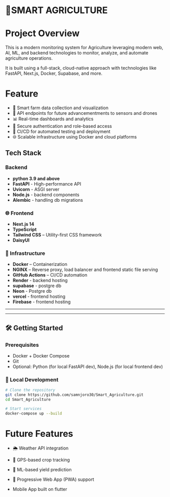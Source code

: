 # 🌱SMART AGRICULTURE 
 

 # Project Overview

 This is a modern monitoring system for Agriculture leveraging  modern web, AI, ML, and backend technologies to monitor, analyze, and automate agriculture operations.

It is built using a full-stack, cloud-native approach with technologies like FastAPI, Next.js, Docker, Supabase, and more.


# Feature
- 🌱 Smart farm data collection and visualization
- 📡 API endpoints for future advancementments to sensors and drones
- 📊 Real-time dashboards and analytics
- 🔐 Secure authentication and role-based access
- 🔁 CI/CD for automated testing and deployment
- 🌐 Scalable infrastructure using Docker and cloud platforms

 ## Tech Stack

 ### Backend
 - **python 3.9 and above**
 - **FastAPI** - High-performance API
 - **Uvicorn** - ASGI server
 - **Node.js** - backend components
 - **Alembic** - handling db migrations

 ### 🌐 Frontend
- **Next.js 14**
- **TypeScript**
- **Tailwind CSS** – Utility-first CSS framework
- **DaisyUI**

### 🐳 Infrastructure
- **Docker** – Containerization
- **NGINX** – Reverse proxy, load balancer and frontend static file serving
- **GitHub Actions** – CI/CD automation
- **Render** - backend hosting
- **supabase** - postgre db
- **Neon** - Postgre db
- **vercel** - frontend hosting
- **Firebase** - frontend hosting

---


---

## 🛠️ Getting Started

### Prerequisites
- Docker + Docker Compose
- Git
- Optional: Python (for local FastAPI dev), Node.js (for local frontend dev)

### 🔧 Local Development

```bash
# Clone the repository
git clone https://github.com/samnjoro30/Smart_Agriculture.git
cd Smart_Agriculture

# Start services
docker-compose up --build
```

# Future Features

- 🌦️ Weather API integration

- 📍 GPS-based crop tracking

- 🤖 ML-based yield prediction

- 📲 Progressive Web App (PWA) support

- Mobile App built on flutter

